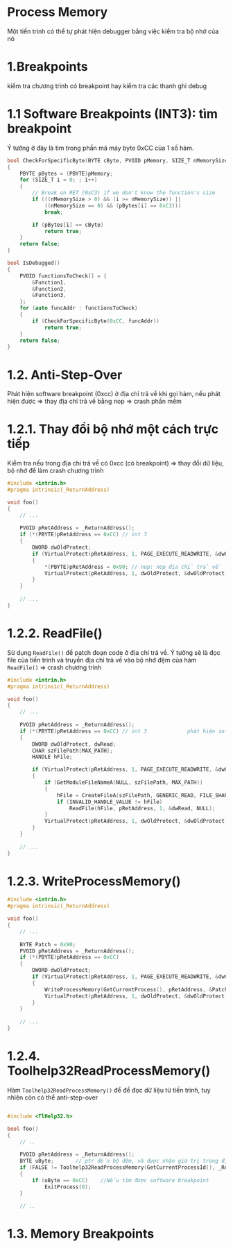 # Process Memory

Một tiến trình có thể tự phát hiện debugger bằng việc kiểm tra bộ nhớ của nó

# 1.Breakpoints
kiểm tra chương trình có breakpoint hay kiểm tra các thanh ghi debug

# 1.1 Software Breakpoints (INT3): tìm breakpoint

Ý tưởng ở đây là tìm trong phần mã máy  byte 0xCC của 1 số hàm. 

```C
bool CheckForSpecificByte(BYTE cByte, PVOID pMemory, SIZE_T nMemorySize = 0)
{
    PBYTE pBytes = (PBYTE)pMemory; 
    for (SIZE_T i = 0; ; i++)
    {
        // Break on RET (0xC3) if we don't know the function's size
        if (((nMemorySize > 0) && (i >= nMemorySize)) ||
            ((nMemorySize == 0) && (pBytes[i] == 0xC3)))
            break;

        if (pBytes[i] == cByte)
            return true;
    }
    return false;
}

bool IsDebugged()
{
    PVOID functionsToCheck[] = {
        &Function1,
        &Function2,
        &Function3,
    };
    for (auto funcAddr : functionsToCheck)
    {
        if (CheckForSpecificByte(0xCC, funcAddr))
            return true;
    }
    return false;
}
```

# 1.2. Anti-Step-Over

Phát hiện software breakpoint (0xcc) ở địa chỉ trả về khi gọi hàm, nếu phát hiện được => thay địa chỉ trả về bằng nop => crash phần mềm

# 1.2.1. Thay đổi bộ nhớ một cách trực tiếp

Kiểm tra nếu trong địa chỉ trả về có 0xcc (có breakpoint) => thay đổi dữ liệu, bộ nhớ để làm crash chương trình

```C
#include <intrin.h>
#pragma intrinsic(_ReturnAddress)

void foo()
{
    // ...
    
    PVOID pRetAddress = _ReturnAddress();
    if (*(PBYTE)pRetAddress == 0xCC) // int 3
    {
        DWORD dwOldProtect;
        if (VirtualProtect(pRetAddress, 1, PAGE_EXECUTE_READWRITE, &dwOldProtect))
        {
            *(PBYTE)pRetAddress = 0x90; // nop: nop địa chỉ trả về
            VirtualProtect(pRetAddress, 1, dwOldProtect, &dwOldProtect);
        }
    }
    
    // ...
}
```

# 1.2.2. ReadFile()

Sử dụng ```ReadFile()``` để patch đoạn code ở địa chỉ trả về.
Ý tưởng sẽ là đọc file của tiến trình và truyền địa chỉ trả về vào bộ nhớ đệm của hàm ```ReadFile()``` => crash chương trình

```C
#include <intrin.h>
#pragma intrinsic(_ReturnAddress)

void foo()
{
    // ...
    
    PVOID pRetAddress = _ReturnAddress();
    if (*(PBYTE)pRetAddress == 0xCC) // int 3             phát hiện software breakpoint
    {
        DWORD dwOldProtect, dwRead;
        CHAR szFilePath[MAX_PATH];
        HANDLE hFile;

        if (VirtualProtect(pRetAddress, 1, PAGE_EXECUTE_READWRITE, &dwOldProtect))
        {
            if (GetModuleFileNameA(NULL, szFilePath, MAX_PATH))
            {
                hFile = CreateFileA(szFilePath, GENERIC_READ, FILE_SHARE_READ, NULL, OPEN_EXISTING, 0, NULL);     
                if (INVALID_HANDLE_VALUE != hFile)
                    ReadFile(hFile, pRetAddress, 1, &dwRead, NULL);
            }
            VirtualProtect(pRetAddress, 1, dwOldProtect, &dwOldProtect);
        }
    }
    
    // ...
}
```

# 1.2.3. WriteProcessMemory()


```C
#include <intrin.h>
#pragma intrinsic(_ReturnAddress)

void foo()
{
    // ...
    
    BYTE Patch = 0x90;
    PVOID pRetAddress = _ReturnAddress();
    if (*(PBYTE)pRetAddress == 0xCC)
    {
        DWORD dwOldProtect;
        if (VirtualProtect(pRetAddress, 1, PAGE_EXECUTE_READWRITE, &dwOldProtect))
        {
            WriteProcessMemory(GetCurrentProcess(), pRetAddress, &Patch, 1, NULL); // thay pRetAddress bằng Patch == 0x90 == nop
            VirtualProtect(pRetAddress, 1, dwOldProtect, &dwOldProtect);
        }
    }
    
    // ...
}
```

# 1.2.4. Toolhelp32ReadProcessMemory()

Hàm ```Toolhelp32ReadProcessMemory()``` để để đọc dữ liệu từ tiến trình, tuy nhiên còn có thể anti-step-over

```C

#include <TlHelp32.h>

bool foo()
{
    // ..
    
    PVOID pRetAddress = _ReturnAddress();
    BYTE uByte;       // ptr đến bộ đệm, và được nhận giá trị trong địa chỉ của tiến trình
    if (FALSE != Toolhelp32ReadProcessMemory(GetCurrentProcessId(), _ReturnAddress(), &uByte, sizeof(BYTE), NULL))
    {
        if (uByte == 0xCC)    //Nếu tìm được software breakpoint
            ExitProcess(0);
    }
    
    // ..
```
# 1.3. Memory Breakpoints
